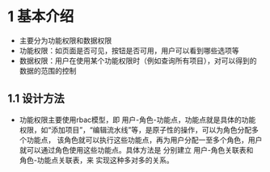 # 1 基本介绍

* 主要分为功能权限和数据权限
* 功能权限：如页面是否可见，按钮是否可用，用户可以看到哪些选项等
* 数据权限：用户在使用某个功能权限时（例如查询所有项目），对可以得到的数据的范围的控制

## 1.1 设计方法
* 功能权限主要使用rbac模型，即 用户-角色-功能点，功能点就是具体的功能权限，如“添加项目”，“编辑流水线”等，是原子性的操作，可以为角色分配多个功能点，
该角色就可以执行这些功能点，再为用户分配一至多个角色，用户就可以通过角色使用这些功能点。具体方法是 分别建立 用户-角色关联表和 角色-功能点关联表，来
实现这种多对多的关系。

